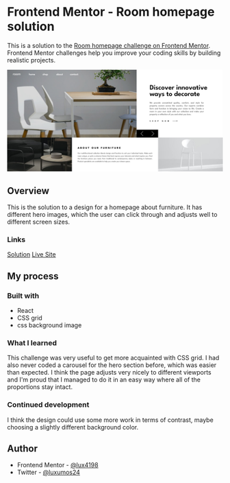 # Frontend Mentor - Room homepage solution

This is a solution to the [Room homepage challenge on Frontend Mentor](https://www.frontendmentor.io/challenges/room-homepage-BtdBY_ENq). Frontend Mentor challenges help you improve your coding skills by building realistic projects. 

![](./screenshot1.png)

## Overview

This is the solution to a design for a homepage about furniture. It has different hero images, which the user can click through and adjusts well to different screen sizes. 


### Links


[Solution](https://your-solution-url.com)
[Live Site](https://your-live-site-url.com)

## My process

### Built with

- React
- CSS grid 
- css background image

### What I learned

This challenge was very useful to get more acquainted with CSS grid. I had also never coded a carousel for the hero section before, which was easier than expected. I think the page adjusts very nicely to different viewports and I'm proud that I managed to do it in an easy way where all of the proportions stay intact. 

### Continued development

I think the design could use some more work in terms of contrast, maybe choosing a slightly different background color. 

## Author

- Frontend Mentor - [@lux4198](https://www.frontendmentor.io/profile/lux4198)
- Twitter - [@luxumos24](https://www.twitter.com/luxmos24)
